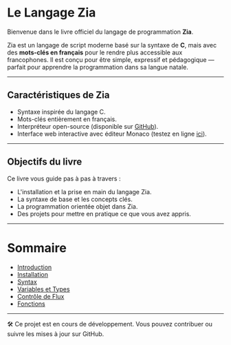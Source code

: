 
# Le Langage Zia

Bienvenue dans le livre officiel du langage de programmation **Zia**.

Zia est un langage de script moderne basé sur la syntaxe de **C**, mais avec des **mots-clés en français** pour le rendre plus accessible aux francophones. Il est conçu pour être simple, expressif et pédagogique — parfait pour apprendre la programmation dans sa langue natale.

---

## Caractéristiques de Zia

- Syntaxe inspirée du langage C.
- Mots-clés entièrement en français.
- Interpréteur open-source (disponible sur [GitHub](https://github.com/manirDev/zia)).
- Interface web interactive avec éditeur Monaco (testez en ligne [ici](https://manirdev.github.io/zia/build_wasm/)).

---

## Objectifs du livre

Ce livre vous guide pas à pas à travers :

- L'installation et la prise en main du langage Zia.
- La syntaxe de base et les concepts clés.
- La programmation orientée objet dans Zia.
- Des projets pour mettre en pratique ce que vous avez appris.

---
# Sommaire

- [Introduction](introduction.md)
- [Installation](installation.md)
- [Syntax](syntax.md)
- [Variables et Types](types.md)
- [Contrôle de Flux](control-flow.md)
- [Fonctions](functions.md)

---

🛠️ Ce projet est en cours de développement. Vous pouvez contribuer ou suivre les mises à jour sur GitHub.
